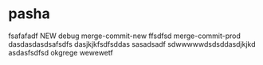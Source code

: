 # pasha
fsafafadf
NEW
debug
merge-commit-new
ffsdfsd
merge-commit-prod
dasdasdasdsafsdfs
dasjkjkfsdfsddas
sasadsadf
sdwwwwwdsdsddasdjkjkd
asdasfsdfsd
okgrege
wewewetf
